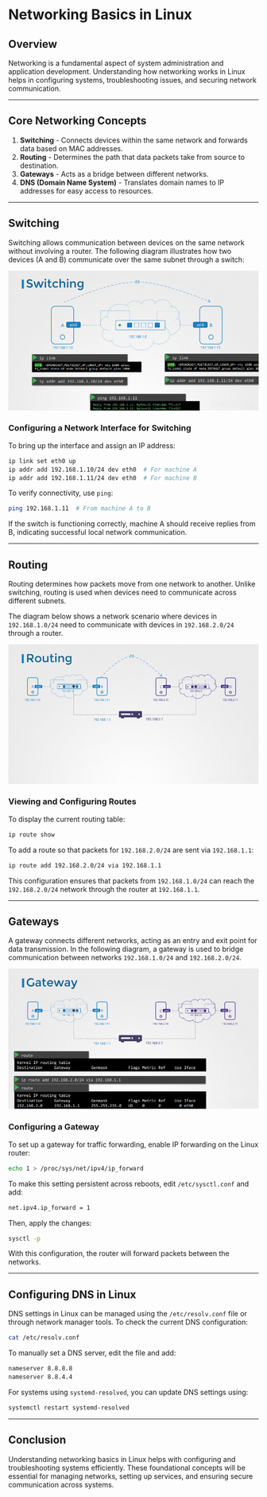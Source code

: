 # Networking Basics in Linux

## Overview
Networking is a fundamental aspect of system administration and application development. Understanding how networking works in Linux helps in configuring systems, troubleshooting issues, and securing network communication.

---

## Core Networking Concepts

1. **Switching** - Connects devices within the same network and forwards data based on MAC addresses.
2. **Routing** - Determines the path that data packets take from source to destination.
3. **Gateways** - Acts as a bridge between different networks.
4. **DNS (Domain Name System)** - Translates domain names to IP addresses for easy access to resources.

---

## Switching
Switching allows communication between devices on the same network without involving a router. The following diagram illustrates how two devices (A and B) communicate over the same subnet through a switch:

![Switching](../assets/images/switching.png)

### Configuring a Network Interface for Switching
To bring up the interface and assign an IP address:

```bash
ip link set eth0 up
ip addr add 192.168.1.10/24 dev eth0  # For machine A
ip addr add 192.168.1.11/24 dev eth0  # For machine B
```

To verify connectivity, use `ping`:

```bash
ping 192.168.1.11  # From machine A to B
```

If the switch is functioning correctly, machine A should receive replies from B, indicating successful local network communication.

---

## Routing
Routing determines how packets move from one network to another. Unlike switching, routing is used when devices need to communicate across different subnets.

The diagram below shows a network scenario where devices in `192.168.1.0/24` need to communicate with devices in `192.168.2.0/24` through a router.

![Routing](../assets/images/routing.png)

### Viewing and Configuring Routes
To display the current routing table:

```bash
ip route show
```

To add a route so that packets for `192.168.2.0/24` are sent via `192.168.1.1`:

```bash
ip route add 192.168.2.0/24 via 192.168.1.1
```

This configuration ensures that packets from `192.168.1.0/24` can reach the `192.168.2.0/24` network through the router at `192.168.1.1`.

---

## Gateways
A gateway connects different networks, acting as an entry and exit point for data transmission. In the following diagram, a gateway is used to bridge communication between networks `192.168.1.0/24` and `192.168.2.0/24`.

![Gateway](../assets/images/gateway.png)

### Configuring a Gateway
To set up a gateway for traffic forwarding, enable IP forwarding on the Linux router:

```bash
echo 1 > /proc/sys/net/ipv4/ip_forward
```

To make this setting persistent across reboots, edit `/etc/sysctl.conf` and add:

```bash
net.ipv4.ip_forward = 1
```

Then, apply the changes:

```bash
sysctl -p
```

With this configuration, the router will forward packets between the networks.

---

## Configuring DNS in Linux
DNS settings in Linux can be managed using the `/etc/resolv.conf` file or through network manager tools. To check the current DNS configuration:

```bash
cat /etc/resolv.conf
```

To manually set a DNS server, edit the file and add:

```bash
nameserver 8.8.8.8
nameserver 8.8.4.4
```

For systems using `systemd-resolved`, you can update DNS settings using:

```bash
systemctl restart systemd-resolved
```

---

## Conclusion
Understanding networking basics in Linux helps with configuring and troubleshooting systems efficiently. These foundational concepts will be essential for managing networks, setting up services, and ensuring secure communication across systems.

